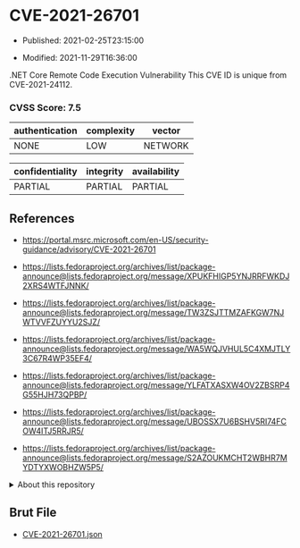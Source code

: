 # CVE-2021-26701

- Published: 2021-02-25T23:15:00

- Modified: 2021-11-29T16:36:00

.NET Core Remote Code Execution Vulnerability This CVE ID is unique from CVE-2021-24112.

### CVSS Score: **7.5**

| authentication | complexity | vector |
| --- | --- | --- |
| NONE | LOW | NETWORK |

| confidentiality | integrity | availability |
| --- | --- | --- |
| PARTIAL | PARTIAL | PARTIAL |

## References

* https://portal.msrc.microsoft.com/en-US/security-guidance/advisory/CVE-2021-26701

* https://lists.fedoraproject.org/archives/list/package-announce@lists.fedoraproject.org/message/XPUKFHIGP5YNJRRFWKDJ2XRS4WTFJNNK/

* https://lists.fedoraproject.org/archives/list/package-announce@lists.fedoraproject.org/message/TW3ZSJTTMZAFKGW7NJWTVVFZUYYU2SJZ/

* https://lists.fedoraproject.org/archives/list/package-announce@lists.fedoraproject.org/message/WA5WQJVHUL5C4XMJTLY3C67R4WP35EF4/

* https://lists.fedoraproject.org/archives/list/package-announce@lists.fedoraproject.org/message/YLFATXASXW4OV2ZBSRP4G55HJH73QPBP/

* https://lists.fedoraproject.org/archives/list/package-announce@lists.fedoraproject.org/message/UBOSSX7U6BSHV5RI74FCOW4ITJ5RRJR5/

* https://lists.fedoraproject.org/archives/list/package-announce@lists.fedoraproject.org/message/S2AZOUKMCHT2WBHR7MYDTYXWOBHZW5P5/

<details>
<summary>About this repository</summary> 

  This repository is part of the project [Live Hack CVE](https://github.com/Live-Hack-CVE). Main website can be found [www.live-hack.org](https://www.live-hack.org) 
  
  Made by [Sn0wAlice](https://github.com/Sn0wAlice) for the people that care about security and need to have a feed of the latest CVEs. Hope you enjoy it, don't forget to star the repo and follow me on [Twitter](https://twitter.com/Sn0wAlice) and [Github](https://github.com/Sn0wAlice). And that is my [personnal website](https://www.alice-snow.me/)

  - [Home Page](https://github.com/Live-Hack-CVE)
  - [Framework](https://github.com/Live-Hack-CVE/cve-framework)
  - [CVE database](https://github.com/Live-Hack-CVE/full_database)
  - [Changelog](https://github.com/Live-Hack-CVE/Changelog)
</details>

## Brut File

* [CVE-2021-26701.json](https://raw.githubusercontent.com/Live-Hack-CVE/full_database/main/cves/2021/CVE-2021-26701.json)

